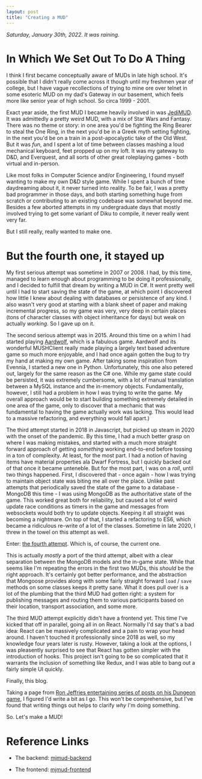```yaml
---
layout: post
title: "Creating a MUD"
---
```


_Saturday, January 30th, 2022. It was raining._

# In Which We Set Out To Do A Thing

I think I first became conceptually aware of MUDs in late high school. It's possible that I didn't really come across it though until my freshmen year of college, but I have vague recollections of trying to mine ore over telnet in some esoteric MUD on my dad's Gateway in our basement, which feels more like senior year of high school. So circa 1999 - 2001.

Exact year aside, the first MUD I became heavily involved in was [JediMUD](https://muds.fandom.com/wiki/JediMUD). It was admittedly a pretty weird MUD, with a mix of Star Wars and Fantasy. There was no theme or story: in one area you'd be fighting the Ring Bearer to steal the One Ring, in the next you'd be in a Greek myth setting fighting, in the next you'd be on a train in a post-apocalyptic take of the Old West. But it was _fun_, and I spent a lot of time between classes mashing a loud mechanical keyboard, feet propped up on my loft. It was my gateway to D&D, and Everquest, and all sorts of other great roleplaying games - both virtual and in-person.

Like most folks in Computer Science and/or Engineering, I found myself wanting to make my own D&D style game. While I spent a bunch of time daydreaming about it, it never turned into reality. To be fair, I was a pretty bad programmer in those days, and both starting something huge from scratch or contributing to an existing codebase was somewhat beyond me. Besides a few aborted attempts in my undergraduate days that mostly involved trying to get some variant of Diku to compile, it never really went very far.

But I still really, really wanted to make one.

# But the fourth one, it stayed up

My first serious attempt was sometime in 2007 or 2008. I had, by this time, managed to learn enough about programming to be doing it professionally, and I decided to fulfill that dream by writing a MUD in C#. It went pretty well until I had to start saving the state of the game, at which point I discovered how little I knew about dealing with databases or persistence of any kind. I also wasn't very good at starting with a blank sheet of paper and making incremental progress, so my game was very, very deep in certain places (tons of character classes with object inheritance for days) but weak on actually _working_. So I gave up on it.

The second serious attempt was in 2015. Around this time on a whim I had started playing [Aardwolf](https://www.aardwolf.com/), which is a fabulous game. Aardwolf and its wonderful MUSHClient really made playing a largely text based adventure game so much more enjoyable, and I had once again gotten the bug to try my hand at making my own game. After taking some inspiration from Evennia, I started a new one in Python. Unfortunately, this one also petered out, largely for the same reason as the C# one. While my game state could be persisted, it was extremely cumbersome, with a lot of manual translation between a MySQL instance and the in-memory objects. Fundamentally, however, I still had a problem in how I was trying to write the game. My overall approach would be to start building something extremely detailed in one area of the game, only to discover that a mechanic that was fundamental to having the game actually work was lacking. This would lead to a massive refactoring, and everything would fall apart.)

The third attempt started in 2018 in Javascript, but picked up steam in 2020 with the onset of the pandemic. By this time, I had a much better grasp on where I was making mistakes, and started with a much more straight forward approach of getting _something_ working end-to-end before tossing in a ton of complexity. At least, for the most part. I had a notion of having items have material properties ala Dwarf Fortress, but I quickly backed out of that once it became unteneble. But for the most part, I was on a _roll_, until two things happened. First, I discovered that - once again - how I was trying to maintain object state was biting me all over the place. Unlike past attempts that periodically saved the state of the game to a database - MongoDB this time - I was using MongoDB as the authoritative state of the game. This worked great both for reliability, but caused a lot of weird update race conditions as timers in the game and messages from websockets would both try to update objects. Keeping it all straight was becoming a nightmare. On top of that, I started a refactoring to ES6, which became a ridiculous re-write of a lot of the classes. Sometime in late 2020, I threw in the towel on this attempt as well.

Enter: [the fourth attempt](https://youtu.be/aNaXdLWt17A?t=21). Which is, of course, the current one.

This is actually _mostly_ a port of the third attempt, albeit with a clear separation between the MongoDB models and the in-game state. While that seems like I'm repeating the errors in the first two MUDs, this _should_ be the right approach. It's certainly got better performance, and the abstraction that Mongoose provides along with some fairly straight forward `load` / `save` methods on some classes keeps it pretty sane. What it does pull over is a lot of the plumbing that the third MUD had gotten right: a system for publishing messages and routing them to various participants based on their location, transport association, and some more.

The third MUD attempt explicitly didn't have a frontend yet. This time I've kicked that off in parallel, going all in on React. Normally I'd say that's a bad idea: React can be massively complicated and a pain to wrap your head around. I haven't touched it professionally since 2018 as well, so my knowledge four years later is rusty. However, taking a look at the options, I was pleasently surprised to see that React has gotten simpler with the introduction of hooks. This project isn't going to be so complicated that it warrants the inclusion of something like Redux, and I was able to bang out a fairly simple UI quickly.

Finally, this blog.

Taking a page from [Ron Jeffries entertaining series of posts on his Dungeon game](https://ronjeffries.com/categories/dungeon/), I figured I'd write a bit as I go. This won't be comprehensive, but I've found that writing things out helps to clarify _why_ I'm doing something.

So. Let's make a MUD!

# Reference Links

* The backend: [mjmud-backend](https://github.com/matt-jordan/mud-backend)

* The frontend: [mjmud-frontend](https://github.com/matt-jordan/mud-frontend)

